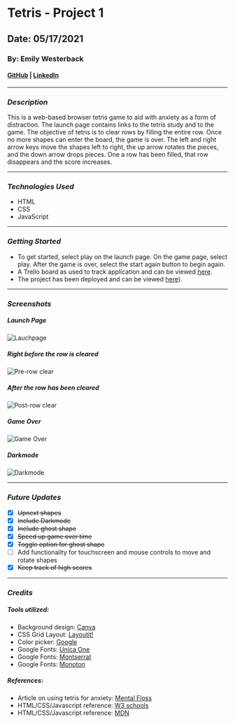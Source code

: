 # Tetris - Project 1

## Date: 05/17/2021

### By: Emily Westerback

#### [GitHub](https://github.com/ewesterback) | [LinkedIn](https://www.linkedin.com/in/emily-westerback)
***


### *Description*
This is a web-based browser tetris game to aid with anxiety as a form of distraction.  The launch page contains links to the tetris study and to the game.  The objective of tetris is to clear rows by filling the entire row.  Once no more shapes can enter the board, the game is over.  The left and right arrow keys move the shapes left to right, the up arrow rotates the pieces, and the down arrow drops pieces.  One a row has been filled, that row disappears and the score increases.
***

### *Technologies Used*
* HTML
* CSS
* JavaScript
  
***

### *Getting Started*
* To get started, select play on the launch page.  On the game page, select play. After the game is over, select the start again button to begin again.
* A Trello board as used to track application and can be viewed [here](https://trello.com/b/u9ycsxfA/project-1).
* The project has been deployed and can be viewed [here](http://tetris-for-aniexty.surge.sh/)).
***

### *Screenshots*
##### Launch Page
![Lauchpage](https://imgur.com/qTlOAjJ.jpg)
##### Right before the row is cleared
![Pre-row clear](https://imgur.com/Cje0PAG.jpg)
##### After the row has been cleared
![Post-row clear](https://imgur.com/GcGUB9D.jpg)
##### Game Over
![Game Over](https://imgur.com/fo704Bo.jpg)
##### Darkmode
![Darkmode](https://imgur.com/EF3HLkz.jpg)

***

### *Future Updates*
- [x] ~~Upnext shapes~~
- [x] ~~Include Darkmode~~
- [x] ~~Include ghost shape~~
- [x] ~~Speed up game over time~~
- [x] ~~Toggle option for ghost shape~~
- [ ] Add functionality for touchscreen and mouse controls to move and rotate shapes
- [x] ~~Keep track of high scores~~

***

### *Credits*
##### Tools utilized: 
* Background design: [Canva](https://www.canva.com/)
* CSS Grid Layout: [Layoutit!](https://grid.layoutit.com/)
* Color picker: [Google](https://www.google.com/search?q=color+picker)
* Google Fonts: [Unica One](https://fonts.google.com/specimen/Unica+One?query=unica)
* Google Fonts: [Montserrat](https://fonts.google.com/specimen/Montserrat?query=mon)
* Google Fonts: [Monoton](https://fonts.google.com/specimen/Monoton?query=monoton)

##### References:
* Article on using tetris for anxiety: [Mental Floss](https://www.mentalfloss.com/article/563624/tetris-could-help-relieve-anxiety-stress)
* HTML/CSS/Javascript reference: [W3 schools](https://www.w3schools.com/)
* HTML/CSS/Javascript reference: [MDN](https://developer.mozilla.org/en-US/)


